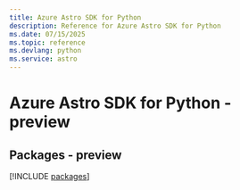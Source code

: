 ```yaml
---
title: Azure Astro SDK for Python
description: Reference for Azure Astro SDK for Python
ms.date: 07/15/2025
ms.topic: reference
ms.devlang: python
ms.service: astro
---
```

# Azure Astro SDK for Python - preview
## Packages - preview
[!INCLUDE [packages](astro-index.md)]